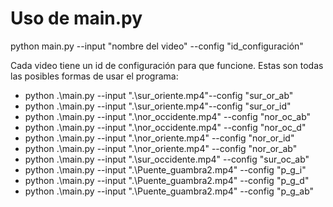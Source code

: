 # Uso de main.py
python main.py --input "nombre del video" --config "id_configuración"

Cada video tiene un id de configuración para que funcione.
Estas son todas las posibles formas de usar el programa:

* python .\main.py --input ".\sur_oriente.mp4"--config "sur_or_ab"
* python .\main.py --input ".\sur_oriente.mp4"--config "sur_or_id"
* python .\main.py --input ".\nor_occidente.mp4" --config "nor_oc_ab"
* python .\main.py --input ".\nor_occidente.mp4" --config "nor_oc_d"
* python .\main.py --input ".\nor_oriente.mp4" --config "nor_or_id"
* python .\main.py --input ".\nor_oriente.mp4" --config "nor_or_ab"
* python .\main.py --input ".\sur_occidente.mp4" --config "sur_oc_ab"
* python .\main.py --input ".\Puente_guambra2.mp4" --config "p_g_i"
* python .\main.py --input ".\Puente_guambra2.mp4" --config "p_g_d"
* python .\main.py --input ".\Puente_guambra2.mp4" --config "p_g_ab"


